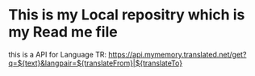 # This is my Local repositry which is my Read me file 

this is a API for Language TR: https://api.mymemory.translated.net/get?q=${text}&langpair=${translateFrom}|${translateTo}
